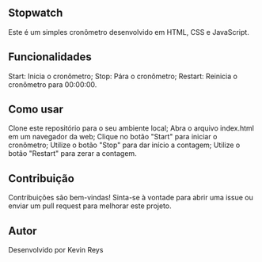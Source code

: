 ## Stopwatch
Este é um simples cronômetro desenvolvido em HTML, CSS e JavaScript.

## Funcionalidades
Start: Inicia o cronômetro;
Stop: Pára o cronômetro;
Restart: Reinicia o cronômetro para 00:00:00.

## Como usar
Clone este repositório para o seu ambiente local;
Abra o arquivo index.html em um navegador da web;
Clique no botão "Start" para iniciar o cronômetro;
Utilize o botão "Stop" para dar início a contagem;
Utilize o botão "Restart" para zerar a contagem.

## Contribuição
Contribuições são bem-vindas! Sinta-se à vontade para abrir uma issue ou enviar um pull request para melhorar este projeto.

## Autor
Desenvolvido por Kevin Reys
